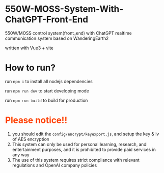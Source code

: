 # 550W-MOSS-System-With-ChatGPT-Front-End
550W/MOSS control system(front_end) with ChatGPT realtime communication system based on WanderingEarth2

written with Vue3 + vite

# How to run?
run ```npm i``` to install all nodejs dependencies

run ```npm run dev``` to start developing mode

run ```npm run build``` to  build for production

# <span style="color:orangered">Please notice!!</span>

1. you should edit the ```config/encrypt/keyexport.js```, and setup the key & iv of AES encryption
2. This system can only be used for personal learning, research, and entertainment purposes, and it is prohibited to provide paid services in any way
3. The use of this system requires strict compliance with relevant regulations and OpenAI company policies
